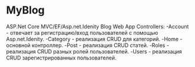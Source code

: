 # MyBlog
ASP.Net Core MVC/EF/Asp.net.Idenity Blog Web App
Controllers: 
-Account - отвечает за регистрацию/вход пользователей с помощью Asp.net.Idenity.
-Category - реализация CRUD для категорий.
-Home - основной контроллер.
-Post - реализация CRUD статей.
-Roles - реализация CRUD разных ролей пользователей.
-Users - реализация CRUD зарегистрированных пользователей.
